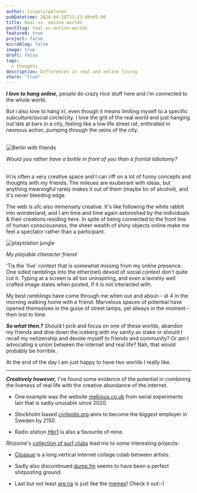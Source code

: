 ```yaml
---
author: turpelurpeluren
pubDatetime: 2024-04-28T13:23:00+01:00
title: Real vs. online worlds
postSlug: real-vs-online-worlds
featured: true
project: false
microblog: false
image: true
draft: false
tags:
  - thoughts
description: Differences in real and online living
share: "true"
---
```

***I love to hang online,*** people do crazy nice stuff here and i'm connected to the whole world. 

But i also love to hang irl, even though it means limiting myself to a specific subculture/social circle/city. I love the grit of the real world and just hanging out late at bars in a city, feeling like a low life street rat, enthralled in neonous action, pumping through the veins of the city.
<br><br>

![Berlin with friends](@assets/images/bar-web-noborder.png)
<figcaption><i>Would you rather have a bottle in front of you than a frontal lobotomy?</i> </figcaption>
<br>

Irl is often a very creative space and I can riff on a lot of funny concepts and thoughts with my friends. The mileues are exuberant with ideas, but anything meaningful rarely makes it out of them (maybe bc of alcohol), and it's never bleeding edge.

The web is ofc also immensely creative. It's like following the white rabbit into wonderland, and I am time and time again astonished by the individuals & their creations residing here. In spite of being connected to the front line of human consciousness, the sheer wealth of shiny objects online make me feel a spectator rather than a participant.

![playstation jungle](@assets/images/sven-ps-attachment.png)
<figcaption><i>My playable character friend</i> </figcaption>

'Tis the 'live' context that is somewhat missing from my online presence. One sided ramblings into the ether(net) devoid of social context don't quite cut it. Typing at a screen is all too uninspiring, and even a lavishly well crafted image stales when posted, if it is not interacted with.

My best ramblings have come through me when out and about-- at 4 in the morning walking home with a friend. Marvelous spaces of potential have opened themselves in the guise of street lamps, yet always in the moment-- then lost to time.

***So what then.?*** Should I pick and focus on one of these worlds, abandon my friends and dive down the iceberg with my sanity as stake or should I recall my netizenship and devote myself to friends and community? Or am I advocating a union between the internet and real life? Nah, that would probably be horrible.

At the end of the day I am just happy to have two worlds I really like.

---

***Creatively however,*** I've found some evidence of the potential in combining the liveness of real life with the creative abundance of the internet. 

- One example was the website [mebious.co.uk](https://lain.wiki/wiki/Mebious.co.uk) from serial experiments lain that is sadly unusable since 2020. 

- Stockholm based [civilpolis.org](http://civilpolis.org) aims to become the biggest employer in Sweden by 2150.

- Radio station [Hbr1](http://www.hbr1.com/) is also a favourite of mine. 

Rhizome's [collection of surf clubs](https://sites.rhizome.org/surfclubs/) lead me to some interesting projects: 

- [Cloaque](https://www.cloaque.org/) is a long vertical internet collage colab between artists. 

- Sadly also discontinued [dump.fm](https://hyperallergic.com/356346/in-memory-of-dump-fm-an-endlessly-collaborative-image-poem/) seems to have been a perfect shitposting ground. 

- Last but not least [are.na](https://www.are.na/) is just like the [memex](https://worrydream.com/refs/Bush_1945_-_As_We_May_Think_(Life_Magazine).pdf)! Check it out:-)

